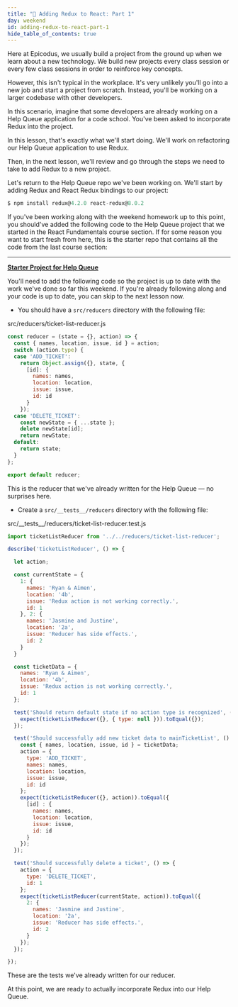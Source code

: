```yaml
---
title: "📓 Adding Redux to React: Part 1"
day: weekend
id: adding-redux-to-react-part-1
hide_table_of_contents: true
---
```


Here at Epicodus, we usually build a project from the ground up when we learn about a new technology. We build new projects every class session or every few class sessions in order to reinforce key concepts.

However, this isn't typical in the workplace. It's very unlikely you'll go into a new job and start a project from scratch. Instead, you'll be working on a larger codebase with other developers.

In this scenario, imagine that some developers are already working on a Help Queue application for a code school. You've been asked to incorporate Redux into the project.

In this lesson, that's exactly what we'll start doing. We'll work on refactoring our Help Queue application to use Redux.

Then, in the next lesson, we'll review and go through the steps we need to take to add Redux to a new project.

Let's return to the Help Queue repo we've been working on. We'll start by adding Redux and React Redux bindings to our project:

```javascript
$ npm install redux@4.2.0 react-redux@8.0.2
```

If you've been working along with the weekend homework up to this point, you should've added the following code to the Help Queue project that we started in the React Fundamentals course section. If for some reason you want to start fresh from here, this is the starter repo that contains all the code from the last course section:

---
**[<i class="glyphicon glyphicon-folder-open"></i>  Starter Project for Help Queue](https://github.com/epicodus-lessons/react-help-queue-starter-project)**

You'll need to add the following code so the project is up to date with the work we've done so far this weekend. If you're already following along and your code is up to date, you can skip to the next lesson now.

* You should have a `src/reducers` directory with the following file:

<div class="filename">src/reducers/ticket-list-reducer.js</div>

```js
const reducer = (state = {}, action) => {
  const { names, location, issue, id } = action;
  switch (action.type) {
  case 'ADD_TICKET':
    return Object.assign({}, state, {
      [id]: {
        names: names,
        location: location,
        issue: issue,
        id: id
      }
    });
  case 'DELETE_TICKET':
    const newState = { ...state };
    delete newState[id];
    return newState;
  default:
    return state;
  }
};

export default reducer;
```

This is the reducer that we've already written for the Help Queue — no surprises here.

* Create a `src/__tests__/reducers` directory with the following file:

<div class="filename">src/__tests__/reducers/ticket-list-reducer.test.js</div>

```js
import ticketListReducer from '../../reducers/ticket-list-reducer';

describe('ticketListReducer', () => {

  let action;

  const currentState = {
    1: {
      names: 'Ryan & Aimen',
      location: '4b',
      issue: 'Redux action is not working correctly.',
      id: 1 
    }, 2: {
      names: 'Jasmine and Justine',
      location: '2a',
      issue: 'Reducer has side effects.',
      id: 2 
    }
  }

  const ticketData = {
    names: 'Ryan & Aimen',
    location: '4b',
    issue: 'Redux action is not working correctly.',
    id: 1
  };

  test('Should return default state if no action type is recognized', () => {
    expect(ticketListReducer({}, { type: null })).toEqual({});
  });

  test('Should successfully add new ticket data to mainTicketList', () => {
    const { names, location, issue, id } = ticketData;
    action = {
      type: 'ADD_TICKET',
      names: names,
      location: location,
      issue: issue,
      id: id
    };
    expect(ticketListReducer({}, action)).toEqual({
      [id] : {
        names: names,
        location: location,
        issue: issue,
        id: id
      }
    });
  });

  test('Should successfully delete a ticket', () => {
    action = {
      type: 'DELETE_TICKET',
      id: 1
    };
    expect(ticketListReducer(currentState, action)).toEqual({
      2: {
        names: 'Jasmine and Justine',
        location: '2a',
        issue: 'Reducer has side effects.',
        id: 2 
      }
    });
  });

});
```

These are the tests we've already written for our reducer.

At this point, we are ready to actually incorporate Redux into our Help Queue.
